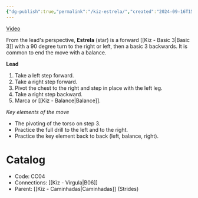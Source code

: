 ```yaml
---
{"dg-publish":true,"permalink":"/kiz-estrela/","created":"2024-09-16T15:09:28.967-04:00","updated":"2024-11-19T12:56:16.000-05:00"}
---
```



[Video](https://youtu.be/FRbng9IbMGc)

From the lead's perspective, **Estrela** (star) is a forward [[Kiz - Basic 3\|Basic 3]] with a 90 degree turn to the right or left, then a basic 3 backwards. It is common to end the move with a balance.

**Lead**
1. Take a left step forward.
2. Take a right step forward.
3. Pivot the chest to the right and step in place with the left leg.
4. Take a right step backward.
5. Marca or [[Kiz - Balance\|Balance]].

*Key elements of the move*
- The pivoting of the torso on step 3.
- Practice the full drill to the left and to the right.
- Practice the key element back to back (left, balance, right).

# Catalog

- Code: CC04
- Connections: [[Kiz - Vírgula\|B06]]
- Parent: [[Kiz - Caminhadas\|Caminhadas]] (Strides)
